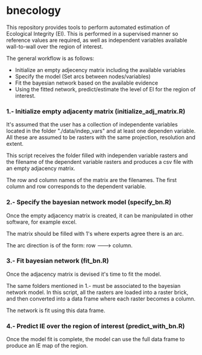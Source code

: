 # bnecology

This repository provides tools to perform automated estimation of Ecological Integrity (EI). This is performed in a supervised manner so reference values are required, as well as independent variables available wall-to-wall over the region of interest.

The general workflow is as follows:

* Initialize an empty adjecency matrix including the available variables
* Specify the model (Set arcs between nodes/variables)
* Fit the bayesian network based on the available evidence
* Using the fitted network, predict/estimate the level of EI for the region of interest.

### 1.- Initialize empty adjacenty matrix (initialize_adj_matrix.R)

It's assumed that the user has a collection of independente variables located in the folder "./data/indep_vars" and at least one dependen variable. All these are assumed to be rasters with the same projection, resolution and extent.

This script receives the folder filled with independen variable rasters and the filename of the dependent variable rasters and produces a csv file with an empty adjacency matrix.

The row and column names of the matrix are the filenames. The first column and row corresponds to the dependent variable.

### 2.- Specify the bayesian network model (specify_bn.R)

Once the empty adjacency matrix is created, it can be manipulated in other software, for example excel.

The matrix should be filled with 1's where experts agree there is an arc.

The arc direction is of the form: row ---> column. 

### 3.- Fit bayesian network (fit_bn.R)

Once the adjacency matrix is devised it's time to fit the model.

The same folders mentioned in 1.- must be associated to the bayesian network model. In this script, all the rasters are loaded into a raster brick, and then converted into a data frame where each raster becomes a column.

The network is fit using this data frame.

### 4.- Predict IE over the region of interest (predict_with_bn.R)

Once the model fit is complete, the model can use the full data frame to produce an IE map of the region.
